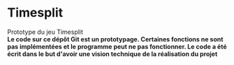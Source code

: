 # Timesplit  
Prototype du jeu Timesplit  
**Le code sur ce dépôt Git est un prototypage. Certaines fonctions ne sont pas implémentées et le programme peut ne pas fonctionner. Le code a été écrit dans le but d'avoir une vision technique de la réalisation du projet**
